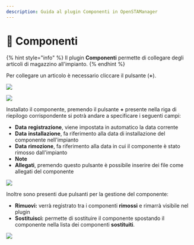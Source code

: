 ```yaml
---
description: Guida al plugin Componenti in OpenSTAManager
---
```


# 🔌 Componenti

{% hint style="info" %}
Il plugin **Componenti** permette di collegare degli articoli di magazzino all'impianto.
{% endhint %}

Per collegare un articolo è necessario cliccare il pulsante (**+**).

![](https://firebasestorage.googleapis.com/v0/b/gitbook-x-prod.appspot.com/o/spaces%2F-LZJeLg23eVDvrCv74U7-887967055%2Fuploads%2F2tv5z12I5S3CIquKU7Tw%2Ffile.png?alt=media)

![](https://firebasestorage.googleapis.com/v0/b/gitbook-x-prod.appspot.com/o/spaces%2F-LZJeLg23eVDvrCv74U7-887967055%2Fuploads%2FMmFkVKa9SXhbdpkjxnQn%2Ffile.png?alt=media)

Installato il componente, premendo il pulsante **+** presente nella riga di riepilogo corrispondente si potrà andare a specificare i seguenti campi:

* **Data** **registrazione**, viene impostata in automatico la data corrente
* **Data** **installazione**, fa riferimento alla data di installazione del componente nell'impianto
* **Data** **rimozione**, fa riferimento alla data in cui il componente è stato rimosso dall'impianto
* **Note**
* **Allegati**, premendo questo pulsante è possibile inserire dei file come allegati del componente

![](https://firebasestorage.googleapis.com/v0/b/gitbook-x-prod.appspot.com/o/spaces%2F-LZJeLg23eVDvrCv74U7-887967055%2Fuploads%2FswMK0XjYyDlsP1XajCMV%2Ffile.png?alt=media)

Inoltre sono presenti due pulsanti per la gestione del componente:

* **Rimuovi:** verrà registrato tra i componenti **rimossi** e rimarrà visibile nel plugin
* **Sostituisci:** permette di sostituire il componente spostando il componente nella lista dei componenti **sostituiti**.

![](https://firebasestorage.googleapis.com/v0/b/gitbook-x-prod.appspot.com/o/spaces%2F-LZJeLg23eVDvrCv74U7-887967055%2Fuploads%2FFPIGwNnn02PM6Voiv8jy%2Ffile.png?alt=media)

